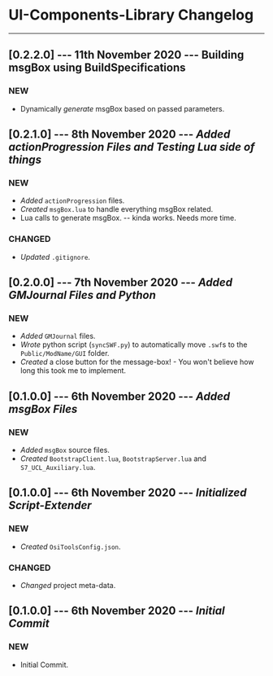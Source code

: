 # UI-Components-Library Changelog

----------

## [0.2.2.0] --- 11th November 2020 --- **Building msgBox using BuildSpecifications**

### NEW

* Dynamically _generate_ msgBox based on passed parameters.

## [0.2.1.0] --- 8th November 2020 --- **_Added actionProgression Files and Testing Lua side of things_**

### NEW

* _Added_ `actionProgression` files.
* _Created_ `msgBox.lua` to handle everything msgBox related.
* Lua calls to generate msgBox. -- kinda works. Needs more time.

### CHANGED

* _Updated_ `.gitignore`.

## [0.2.0.0] --- 7th November 2020 --- **_Added GMJournal Files and Python_**

### NEW

* _Added_ `GMJournal` files.
* _Wrote_ python script (`syncSWF.py`) to automatically move `.swf`s to the `Public/ModName/GUI` folder.
* _Created_ a close button for the message-box! - You won't believe how long this took me to implement.

## [0.1.0.0] --- 6th November 2020 --- **_Added msgBox Files_**

### NEW

* _Added_ `msgBox` source files.
* _Created_ `BootstrapClient.lua`, `BootstrapServer.lua` and `S7_UCL_Auxiliary.lua`.

## [0.1.0.0] --- 6th November 2020 --- **_Initialized Script-Extender_**

### NEW

* _Created_ `OsiToolsConfig.json`.

### CHANGED

* _Changed_ project meta-data.

## [0.1.0.0] --- 6th November 2020 --- **_Initial Commit_**

### NEW

* Initial Commit.
